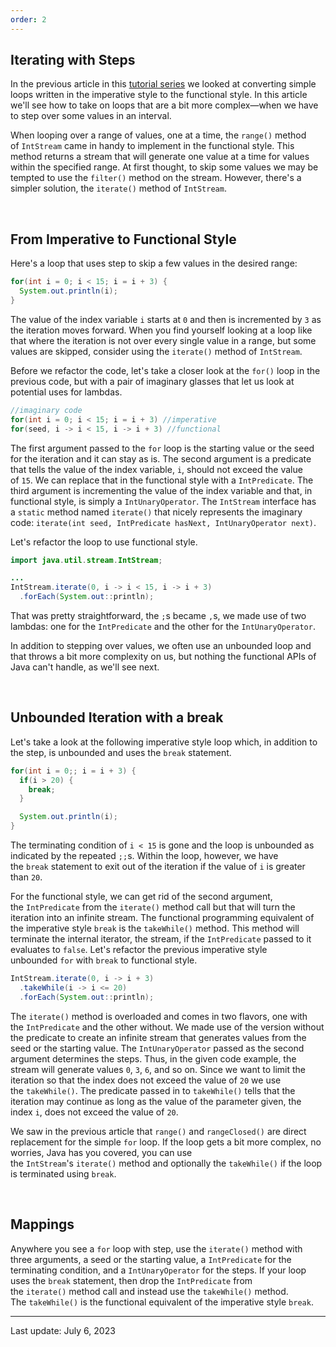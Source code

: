 ```yaml
---
order: 2
---
```

## Iterating with Steps

In the previous article in this [tutorial series](https://dev.java/learn/refactoring-to-functional-style/) we looked at converting simple loops written in the imperative style to the functional style. In this article we'll see how to take on loops that are a bit more complex—when we have to step over some values in an interval.

When looping over a range of values, one at a time, the `range()` method of `IntStream` came in handy to implement in the functional style. This method returns a stream that will generate one value at a time for values within the specified range. At first thought, to skip some values we may be tempted to use the `filter()` method on the stream. However, there's a simpler solution, the `iterate()` method of `IntStream`.

 

## From Imperative to Functional Style

Here's a loop that uses step to skip a few values in the desired range:

```java
for(int i = 0; i < 15; i = i + 3) {
  System.out.println(i);
}
```

The value of the index variable `i` starts at `0` and then is incremented by `3` as the iteration moves forward. When you find yourself looking at a loop like that where the iteration is not over every single value in a range, but some values are skipped, consider using the `iterate()` method of `IntStream`.

Before we refactor the code, let's take a closer look at the `for()` loop in the previous code, but with a pair of imaginary glasses that let us look at potential uses for lambdas.

```java
//imaginary code
for(int i = 0; i < 15; i = i + 3) //imperative
for(seed, i -> i < 15, i -> i + 3) //functional
```

The first argument passed to the `for` loop is the starting value or the seed for the iteration and it can stay as is. The second argument is a predicate that tells the value of the index variable, `i`, should not exceed the value of `15`. We can replace that in the functional style with a `IntPredicate`. The third argument is incrementing the value of the index variable and that, in functional style, is simply a `IntUnaryOperator`. The `IntStream` interface has a `static` method named `iterate()` that nicely represents the imaginary code: `iterate(int seed, IntPredicate hasNext, IntUnaryOperator next)`.

Let's refactor the loop to use functional style.

```java
import java.util.stream.IntStream;

...
IntStream.iterate(0, i -> i < 15, i -> i + 3)
  .forEach(System.out::println);
```

That was pretty straightforward, the `;`s became `,`s, we made use of two lambdas: one for the `IntPredicate` and the other for the `IntUnaryOperator`.

In addition to stepping over values, we often use an unbounded loop and that throws a bit more complexity on us, but nothing the functional APIs of Java can't handle, as we'll see next.

 

## Unbounded Iteration with a break

Let's take a look at the following imperative style loop which, in addition to the step, is unbounded and uses the `break` statement.

```java
for(int i = 0;; i = i + 3) {
  if(i > 20) {
    break;
  }

  System.out.println(i);
}
```

The terminating condition of `i < 15` is gone and the loop is unbounded as indicated by the repeated `;;`s. Within the loop, however, we have the `break` statement to exit out of the iteration if the value of `i` is greater than `20`.

For the functional style, we can get rid of the second argument, the `IntPredicate` from the `iterate()` method call but that will turn the iteration into an infinite stream. The functional programming equivalent of the imperative style `break` is the `takeWhile()` method. This method will terminate the internal iterator, the stream, if the `IntPredicate` passed to it evaluates to `false`. Let's refactor the previous imperative style unbounded `for` with `break` to functional style.

```java
IntStream.iterate(0, i -> i + 3)
  .takeWhile(i -> i <= 20)
  .forEach(System.out::println);
```

The `iterate()` method is overloaded and comes in two flavors, one with the `IntPredicate` and the other without. We made use of the version without the predicate to create an infinite stream that generates values from the seed or the starting value. The `IntUnaryOperator` passed as the second argument determines the steps. Thus, in the given code example, the stream will generate values `0`, `3`, `6`, and so on. Since we want to limit the iteration so that the index does not exceed the value of `20` we use the `takeWhile()`. The predicate passed in to `takeWhile()` tells that the iteration may continue as long as the value of the parameter given, the index `i`, does not exceed the value of `20`.

We saw in the previous article that `range()` and `rangeClosed()` are direct replacement for the simple `for` loop. If the loop gets a bit more complex, no worries, Java has you covered, you can use the `IntStream`'s `iterate()` method and optionally the `takeWhile()` if the loop is terminated using `break`.

 

## Mappings

Anywhere you see a `for` loop with step, use the `iterate()` method with three arguments, a seed or the starting value, a `IntPredicate` for the terminating condition, and a `IntUnaryOperator` for the steps. If your loop uses the `break` statement, then drop the `IntPredicate` from the `iterate()` method call and instead use the `takeWhile()` method. The `takeWhile()` is the functional equivalent of the imperative style `break`.

---
Last update: July 6, 2023